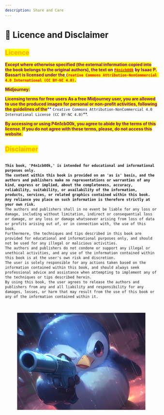 ```yaml
---
description: Share and Care
---
```


# 🚨 Licence and Disclaimer

## <mark style="color:orange;">Licence</mark>&#x20;

<mark style="color:purple;">**Except where otherwise specified (the external information copied into the book belongs to the original authors), the text on**</mark> [<mark style="color:red;">**`P4nicb00k`**</mark>](https://panic-thread.gitbook.io/p4n1cb00k) <mark style="color:purple;">**by Isaac P. Bassart is licensed under the**</mark>[ ](https://creativecommons.org/licenses/by-nc/4.0/)<mark style="color:red;">**`Creative Commons Attribution-NonCommercial 4.0 International (CC BY-NC 4.0)`**</mark><mark style="color:purple;">**`.`**</mark>

<mark style="color:purple;">**Midjourney:**</mark>

<mark style="color:purple;">**Licensing terms for free users As a free Midjourney user, you are allowed to use the produced images for personal or non-profit activities, following the guidelines of the**</mark>** **<mark style="color:red;">**`Creative Commons Attribution-NonCommercial 4.0 International License (CC BY-NC 4.0)`**</mark>.

<mark style="color:purple;">**By accessing or using P4n1cb00k, you agree to abide by the terms of this license. If you do not agree with these terms, please, do not access this website.**</mark>

## <mark style="color:orange;">**Disclaimer**</mark>

<pre><code><strong>
</strong><strong>This book, 'P4n1cb00k,' is intended for educational and informational purposes only.
</strong><strong>The content within this book is provided on an 'as is' basis, and the authors and publishers make no representations or warranties of any kind, express or implied, about the completeness, accuracy, reliability, suitability, or availability of the information, products, services, or related graphics contained within this book.
</strong><strong>Any reliance you place on such information is therefore strictly at your own risk.
</strong>The authors and publishers shall in no event be liable for any loss or damage, including without limitation, indirect or consequential loss or damage, or any loss or damage whatsoever arising from loss of data or profits arising out of, or in connection with, the use of this book.
Furthermore, the techniques and tips described in this book are provided for educational and informational purposes only, and should not be used for any illegal or malicious activities.
The authors and publishers do not condone or support any illegal or unethical activities, and any use of the information contained within this book is at the user's own risk and discretion.
The user is solely responsible for any actions taken based on the information contained within this book, and should always seek professional advice and assistance when attempting to implement any of the techniques or tips described herein.
By using this book, the user agrees to release the authors and publishers from any and all liability and responsibility for any damages, losses, or harm that may result from the use of this book or any of the information contained within it.
 

</code></pre>

<figure><img src="../.gitbook/assets/KittenHugs_close_up_a_little_blue_penguin_holding_a_gun_pointin_275eafdd-241f-488c-8a04-f7e3d81b0cd6.jpeg" alt=""><figcaption></figcaption></figure>
